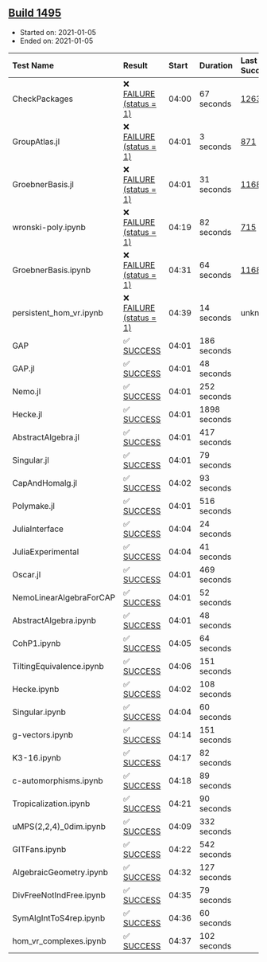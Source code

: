 ## [Build 1495](https://oscarci.mathematik.uni-kl.de/job/oscar-stable/1495/)

* Started on: 2021-01-05
* Ended on: 2021-01-05

| Test Name    | Result | Start | Duration | Last Success | First Failure |
|:-------------|:-------|:------|:---------|:-------------|:--------------|
| CheckPackages | ❌ [FAILURE (status = 1)](https://oscarci.mathematik.uni-kl.de/job/oscar-stable/1495/artifact/logs/build-1495/CheckPackages.log) | 04:00 | 67 seconds | [1263](https://oscarci.mathematik.uni-kl.de/job/oscar-stable/1263/) | [1264](https://oscarci.mathematik.uni-kl.de/job/oscar-stable/1264/) |
| GroupAtlas.jl | ❌ [FAILURE (status = 1)](https://oscarci.mathematik.uni-kl.de/job/oscar-stable/1495/artifact/logs/build-1495/GroupAtlas.jl.log) | 04:01 | 3 seconds | [871](https://oscarci.mathematik.uni-kl.de/job/oscar-stable/871/) | [872](https://oscarci.mathematik.uni-kl.de/job/oscar-stable/872/) |
| GroebnerBasis.jl | ❌ [FAILURE (status = 1)](https://oscarci.mathematik.uni-kl.de/job/oscar-stable/1495/artifact/logs/build-1495/GroebnerBasis.jl.log) | 04:01 | 31 seconds | [1168](https://oscarci.mathematik.uni-kl.de/job/oscar-stable/1168/) | [1169](https://oscarci.mathematik.uni-kl.de/job/oscar-stable/1169/) |
| wronski-poly.ipynb | ❌ [FAILURE (status = 1)](https://oscarci.mathematik.uni-kl.de/job/oscar-stable/1495/artifact/logs/build-1495/wronski-poly.ipynb.log) | 04:19 | 82 seconds | [715](https://oscarci.mathematik.uni-kl.de/job/oscar-stable/715/) | [716](https://oscarci.mathematik.uni-kl.de/job/oscar-stable/716/) |
| GroebnerBasis.ipynb | ❌ [FAILURE (status = 1)](https://oscarci.mathematik.uni-kl.de/job/oscar-stable/1495/artifact/logs/build-1495/GroebnerBasis.ipynb.log) | 04:31 | 64 seconds | [1168](https://oscarci.mathematik.uni-kl.de/job/oscar-stable/1168/) | [1169](https://oscarci.mathematik.uni-kl.de/job/oscar-stable/1169/) |
| persistent_hom_vr.ipynb | ❌ [FAILURE (status = 1)](https://oscarci.mathematik.uni-kl.de/job/oscar-stable/1495/artifact/logs/build-1495/persistent_hom_vr.ipynb.log) | 04:39 | 14 seconds | unknown | unknown |
| GAP | ✅ [SUCCESS](https://oscarci.mathematik.uni-kl.de/job/oscar-stable/1495/artifact/logs/build-1495/GAP.log) | 04:01 | 186 seconds |  |  |
| GAP.jl | ✅ [SUCCESS](https://oscarci.mathematik.uni-kl.de/job/oscar-stable/1495/artifact/logs/build-1495/GAP.jl.log) | 04:01 | 48 seconds |  |  |
| Nemo.jl | ✅ [SUCCESS](https://oscarci.mathematik.uni-kl.de/job/oscar-stable/1495/artifact/logs/build-1495/Nemo.jl.log) | 04:01 | 252 seconds |  |  |
| Hecke.jl | ✅ [SUCCESS](https://oscarci.mathematik.uni-kl.de/job/oscar-stable/1495/artifact/logs/build-1495/Hecke.jl.log) | 04:01 | 1898 seconds |  |  |
| AbstractAlgebra.jl | ✅ [SUCCESS](https://oscarci.mathematik.uni-kl.de/job/oscar-stable/1495/artifact/logs/build-1495/AbstractAlgebra.jl.log) | 04:01 | 417 seconds |  |  |
| Singular.jl | ✅ [SUCCESS](https://oscarci.mathematik.uni-kl.de/job/oscar-stable/1495/artifact/logs/build-1495/Singular.jl.log) | 04:01 | 79 seconds |  |  |
| CapAndHomalg.jl | ✅ [SUCCESS](https://oscarci.mathematik.uni-kl.de/job/oscar-stable/1495/artifact/logs/build-1495/CapAndHomalg.jl.log) | 04:02 | 93 seconds |  |  |
| Polymake.jl | ✅ [SUCCESS](https://oscarci.mathematik.uni-kl.de/job/oscar-stable/1495/artifact/logs/build-1495/Polymake.jl.log) | 04:01 | 516 seconds |  |  |
| JuliaInterface | ✅ [SUCCESS](https://oscarci.mathematik.uni-kl.de/job/oscar-stable/1495/artifact/logs/build-1495/JuliaInterface.log) | 04:04 | 24 seconds |  |  |
| JuliaExperimental | ✅ [SUCCESS](https://oscarci.mathematik.uni-kl.de/job/oscar-stable/1495/artifact/logs/build-1495/JuliaExperimental.log) | 04:04 | 41 seconds |  |  |
| Oscar.jl | ✅ [SUCCESS](https://oscarci.mathematik.uni-kl.de/job/oscar-stable/1495/artifact/logs/build-1495/Oscar.jl.log) | 04:01 | 469 seconds |  |  |
| NemoLinearAlgebraForCAP | ✅ [SUCCESS](https://oscarci.mathematik.uni-kl.de/job/oscar-stable/1495/artifact/logs/build-1495/NemoLinearAlgebraForCAP.log) | 04:01 | 52 seconds |  |  |
| AbstractAlgebra.ipynb | ✅ [SUCCESS](https://oscarci.mathematik.uni-kl.de/job/oscar-stable/1495/artifact/logs/build-1495/AbstractAlgebra.ipynb.log) | 04:01 | 48 seconds |  |  |
| CohP1.ipynb | ✅ [SUCCESS](https://oscarci.mathematik.uni-kl.de/job/oscar-stable/1495/artifact/logs/build-1495/CohP1.ipynb.log) | 04:05 | 64 seconds |  |  |
| TiltingEquivalence.ipynb | ✅ [SUCCESS](https://oscarci.mathematik.uni-kl.de/job/oscar-stable/1495/artifact/logs/build-1495/TiltingEquivalence.ipynb.log) | 04:06 | 151 seconds |  |  |
| Hecke.ipynb | ✅ [SUCCESS](https://oscarci.mathematik.uni-kl.de/job/oscar-stable/1495/artifact/logs/build-1495/Hecke.ipynb.log) | 04:02 | 108 seconds |  |  |
| Singular.ipynb | ✅ [SUCCESS](https://oscarci.mathematik.uni-kl.de/job/oscar-stable/1495/artifact/logs/build-1495/Singular.ipynb.log) | 04:04 | 60 seconds |  |  |
| g-vectors.ipynb | ✅ [SUCCESS](https://oscarci.mathematik.uni-kl.de/job/oscar-stable/1495/artifact/logs/build-1495/g-vectors.ipynb.log) | 04:14 | 151 seconds |  |  |
| K3-16.ipynb | ✅ [SUCCESS](https://oscarci.mathematik.uni-kl.de/job/oscar-stable/1495/artifact/logs/build-1495/K3-16.ipynb.log) | 04:17 | 82 seconds |  |  |
| c-automorphisms.ipynb | ✅ [SUCCESS](https://oscarci.mathematik.uni-kl.de/job/oscar-stable/1495/artifact/logs/build-1495/c-automorphisms.ipynb.log) | 04:18 | 89 seconds |  |  |
| Tropicalization.ipynb | ✅ [SUCCESS](https://oscarci.mathematik.uni-kl.de/job/oscar-stable/1495/artifact/logs/build-1495/Tropicalization.ipynb.log) | 04:21 | 90 seconds |  |  |
| uMPS(2,2,4)_0dim.ipynb | ✅ [SUCCESS](https://oscarci.mathematik.uni-kl.de/job/oscar-stable/1495/artifact/logs/build-1495/uMPS-2-2-4-_0dim.ipynb.log) | 04:09 | 332 seconds |  |  |
| GITFans.ipynb | ✅ [SUCCESS](https://oscarci.mathematik.uni-kl.de/job/oscar-stable/1495/artifact/logs/build-1495/GITFans.ipynb.log) | 04:22 | 542 seconds |  |  |
| AlgebraicGeometry.ipynb | ✅ [SUCCESS](https://oscarci.mathematik.uni-kl.de/job/oscar-stable/1495/artifact/logs/build-1495/AlgebraicGeometry.ipynb.log) | 04:32 | 127 seconds |  |  |
| DivFreeNotIndFree.ipynb | ✅ [SUCCESS](https://oscarci.mathematik.uni-kl.de/job/oscar-stable/1495/artifact/logs/build-1495/DivFreeNotIndFree.ipynb.log) | 04:35 | 79 seconds |  |  |
| SymAlgIntToS4rep.ipynb | ✅ [SUCCESS](https://oscarci.mathematik.uni-kl.de/job/oscar-stable/1495/artifact/logs/build-1495/SymAlgIntToS4rep.ipynb.log) | 04:36 | 60 seconds |  |  |
| hom_vr_complexes.ipynb | ✅ [SUCCESS](https://oscarci.mathematik.uni-kl.de/job/oscar-stable/1495/artifact/logs/build-1495/hom_vr_complexes.ipynb.log) | 04:37 | 102 seconds |  |  |

